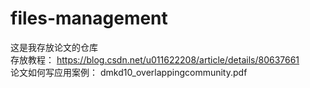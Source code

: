 # files-management
这是我存放论文的仓库 <br>
存放教程：
https://blog.csdn.net/u011622208/article/details/80637661
<br>
论文如何写应用案例： dmkd10_overlappingcommunity.pdf
<br>
